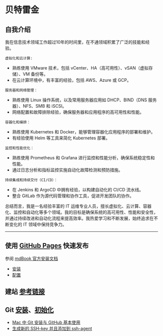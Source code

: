 # 贝特雷金

## 自我介绍

我在信息技术领域工作超过10年的时间里，在不通领域积累了广泛的技能和经验。

`虚拟化和云计算:`

- 熟练使用 VMware 技术，包括 vCenter、HA（高可用性）、vSAN（虚拟存储）、VM 备份等。
- 在云计算环境中，有丰富的经验，包括 AWS、Azure 或 GCP。

`服务器和网络管理：`

- 熟练使用 Linux 操作系统，以及常用服务器应用如 DHCP、BIND（DNS 服务器）、NFS、SMB 和 iSCSI。
- 网络配置和故障排除经验，确保服务器和应用程序的高可用性和性能。

`容器化和编排：`

- 熟练使用 Kubernetes 和 Docker，能够管理容器化应用程序的部署和维护。
- 有经验使用 Helm 等工具来简化 Kubernetes 部署。

`监控和性能优化：`

- 熟练使用 Prometheus 和 Grafana 进行监控和性能分析，确保系统稳定性和性能。
- 通过日志分析和指标监控实施自动化故障检测和预防措施。

`持续集成和持续交付（CI/CD）：`

- 在 Jenkins 和 ArgoCD 中拥有经验，以构建自动化的 CI/CD 流水线。
- 整合 GitLab 作为源代码管理和协作工具，促进开发团队的协作。

总结而言，我是一名经验丰富的 IT 运维专业人员，擅长虚拟化、云计算、容器化、监控和自动化等多个领域。我的目标是确保系统的高可用性、性能和安全性，并通过持续改进和自动化流程来提高效率。我热爱学习和不断发展，始终追求在不断变化的 IT 领域中保持竞争力。

---

## 使用 [GitHub Pages](https://docs.github.com/en/pages/quickstart) 快速发布

参阅 [mdBook 官方安装文档](https://rust-lang.github.io/mdBook/format/theme/index.html)

- [安装](https://rust-lang.github.io/mdBook/guide/installation.html)
- [配置](https://rust-lang.github.io/mdBook/format/configuration/renderers.html#html-renderer-options)

## 建站 [参考链接](https://medium.com/medialesson/documentation-in-github-pages-with-mkdocs-readthedocs-theme-920b283215d1)

## Git [安装](https://git-scm.com/book/zh/v2/%E8%B5%B7%E6%AD%A5-%E5%AE%89%E8%A3%85-Git)、[初始化](https://git-scm.com/book/zh/v2/%E8%B5%B7%E6%AD%A5-%E5%88%9D%E6%AC%A1%E8%BF%90%E8%A1%8C-Git-%E5%89%8D%E7%9A%84%E9%85%8D%E7%BD%AE)

- [Mac 中 Git 安装与 GitHub 基本使用](https://www.jianshu.com/p/7edb6b838a2e)
- [生成新的 SSH-key 并且添加到 ssh-agent](https://docs.github.com/en/authentication/connecting-to-github-with-ssh/generating-a-new-ssh-key-and-adding-it-to-the-ssh-agent)
